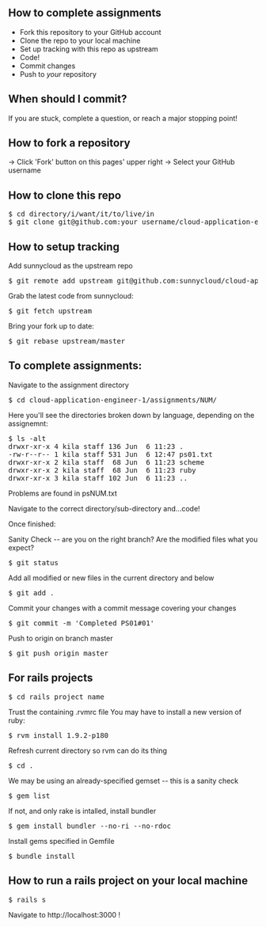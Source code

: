 ## How to complete assignments ##
 * Fork this repository to your GitHub account
 * Clone the repo to your local machine
 * Set up tracking with this repo as upstream
 * Code!
 * Commit changes
 * Push to *your* repository


## When should I commit? ##
If you are stuck, complete a question, or reach a major stopping point!


## How to fork a repository ##
  -> Click 'Fork' button on this pages' upper right
  -> Select your GitHub username


## How to clone this repo ##
<pre>
$ cd directory/i/want/it/to/live/in
$ git clone git@github.com:your_username/cloud-application-engineer-1.git
</pre>


## How to setup tracking ##

Add sunnycloud as the upstream repo
<pre>
$ git remote add upstream git@github.com:sunnycloud/cloud-application-engineer-1.git
</pre>

Grab the latest code from sunnycloud:
<pre>
$ git fetch upstream
</pre>

Bring your fork up to date:
<pre>
$ git rebase upstream/master
</pre>


## To complete assignments: ##

Navigate to the assignment directory
<pre>
$ cd cloud-application-engineer-1/assignments/NUM/
</pre>

Here you'll see the directories broken down by language, depending on the assignemnt:
<pre>
$ ls -alt
drwxr-xr-x 4 kila staff 136 Jun  6 11:23 .
-rw-r--r-- 1 kila staff 531 Jun  6 12:47 ps01.txt
drwxr-xr-x 2 kila staff  68 Jun  6 11:23 scheme
drwxr-xr-x 2 kila staff  68 Jun  6 11:23 ruby
drwxr-xr-x 3 kila staff 102 Jun  6 11:23 ..
</pre>

Problems are found in psNUM.txt

Navigate to the correct directory/sub-directory and...code!

Once finished:

Sanity Check -- are you on the right branch? Are the modified files what you
expect?
<pre>
$ git status
</pre>

Add all modified or new files in the current directory and below
<pre>
$ git add .
</pre>

Commit your changes with a commit message covering your changes
<pre>
$ git commit -m 'Completed PS01#01'
</pre>

Push to origin on branch master
<pre>
$ git push origin master
</pre>


## For rails projects ##
<pre>
$ cd rails_project_name
</pre>

Trust the containing .rvmrc file
You may have to install a new version of ruby:
<pre>
$ rvm install 1.9.2-p180
</pre>
Refresh current directory so rvm can do its thing
<pre>
$ cd .
</pre>

We may be using an already-specified gemset -- this is a sanity check
<pre>
$ gem list
</pre>

If not, and only rake is intalled, install bundler
<pre>
$ gem install bundler --no-ri --no-rdoc
</pre>

Install gems specified in Gemfile
<pre>
$ bundle install
</pre>


## How to run a rails project on your local machine ##

<pre>
$ rails s
</pre>

Navigate to http://localhost:3000 !
